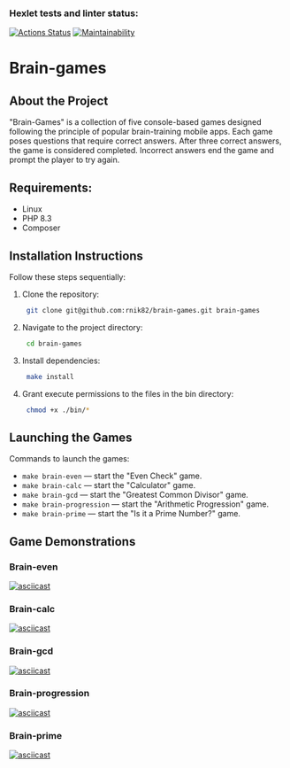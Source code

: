### Hexlet tests and linter status:
[![Actions Status](https://github.com/rnik82/php-project-45/actions/workflows/hexlet-check.yml/badge.svg)](https://github.com/rnik82/php-project-45/actions)
[![Maintainability](https://api.codeclimate.com/v1/badges/7bddc2c0d162ff0074a0/maintainability)](https://codeclimate.com/github/rnik82/php-project-45/maintainability)

# Brain-games

## About the Project

"Brain-Games" is a collection of five console-based games designed following the principle of popular brain-training mobile apps. Each game poses questions that require correct answers. After three correct answers, the game is considered completed. Incorrect answers end the game and prompt the player to try again.

## Requirements:
- Linux
- PHP 8.3
- Composer


## Installation Instructions

Follow these steps sequentially:

1. Clone the repository:
   ```bash
    git clone git@github.com:rnik82/brain-games.git brain-games
    ```
   
2. Navigate to the project directory:
   ```bash
    cd brain-games
    ```
   
3. Install dependencies:
   ```bash
    make install
    ```
   
4. Grant execute permissions to the files in the bin directory:
   ```bash
    chmod +x ./bin/*
    ```

## Launching the Games

Commands to launch the games:

- `make brain-even` — start the "Even Check" game.
- `make brain-calc` — start the "Calculator" game.
- `make brain-gcd` — start the "Greatest Common Divisor" game.
- `make brain-progression` — start the "Arithmetic Progression" game.
- `make brain-prime` — start the "Is it a Prime Number?" game.

## Game Demonstrations

### Brain-even
[![asciicast](https://asciinema.org/a/666681.svg)](https://asciinema.org/a/666681)

### Brain-calc
[![asciicast](https://asciinema.org/a/666938.svg)](https://asciinema.org/a/666938)

### Brain-gcd
[![asciicast](https://asciinema.org/a/667041.svg)](https://asciinema.org/a/667041)

### Brain-progression
[![asciicast](https://asciinema.org/a/667133.svg)](https://asciinema.org/a/667133)

### Brain-prime
[![asciicast](https://asciinema.org/a/667149.svg)](https://asciinema.org/a/667149)
